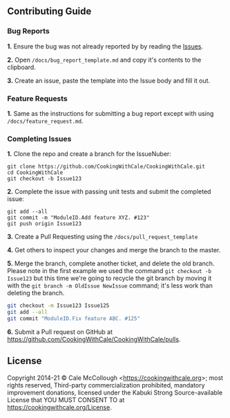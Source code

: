 ## Contributing Guide

### Bug Reports

**1.** Ensure the bug was not already reported by by reading the [Issues](https://github.com/CookingWithCale/CookingWithCale/issues).

**2.** Open `/docs/bug_report_template.md` and copy it's contents to the clipboard.

**3.** Create an issue, paste the template into the Issue body and fill it out.

### Feature Requests

**1.** Same as the instructions for submitting a bug report except with using `/docs/feature_request.md`.

### Completing Issues

**1.** Clone the repo and create a branch for the IssueNuber:

```Console
git clone https://github.com/CookingWithCale/CookingWithCale.git
cd CookingWithCale
git checkout -b Issue123
```

**2.** Complete the issue with passing unit tests and submit the completed issue:

```Console
git add --all
git commit -m "ModuleID.Add feature XYZ. #123"
git push origin Issue123
```

**3.** Create a Pull Requesting using the `/docs/pull_request_template`

**4.** Get others to inspect your changes and merge the branch to the master.

**5.** Merge the branch, complete another ticket, and delete the old branch. Please note in the first example we used the command `git checkout -b Issue123` but this time we're going to recycle the git branch by moving it with the `git branch -m OldIssue NewIssue` command; it's less work than deleting the branch.

```BASH
git checkout -m Issue123 Issue125
git add --all
git commit "ModuleID.Fix feature ABC. #125"
```

**6.** Submit a Pull request on GitHub at <https://github.com/CookingWithCale/CookingWithCale/pulls>.

## License

Copyright 2014-21 © Cale McCollough <<https://cookingwithcale.org>>; most rights reserved, Third-party commercialization prohibited, mandatory improvement donations, licensed under the Kabuki Strong Source-available License that YOU MUST CONSENT TO at <https://cookingwithcale.org/License>.
